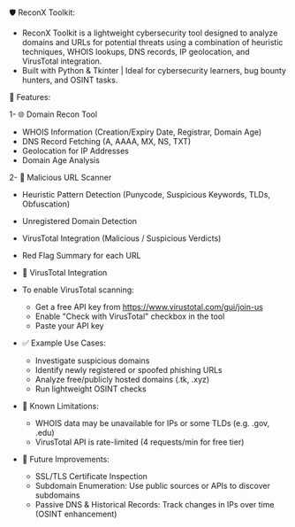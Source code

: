 🛡️ ReconX Toolkit:
- ReconX Toolkit is a lightweight cybersecurity tool designed to analyze domains and URLs for potential threats using a combination of heuristic techniques, WHOIS lookups, DNS records, IP geolocation, and VirusTotal integration.
- Built with Python & Tkinter | Ideal for cybersecurity learners, bug bounty hunters, and OSINT tasks.

🚀 Features:

1- 🌐 Domain Recon Tool
 - WHOIS Information (Creation/Expiry Date, Registrar, Domain Age)
 - DNS Record Fetching (A, AAAA, MX, NS, TXT)
 - Geolocation for IP Addresses
 - Domain Age Analysis

2- 🔗 Malicious URL Scanner
 - Heuristic Pattern Detection (Punycode, Suspicious Keywords, TLDs, Obfuscation)
 - Unregistered Domain Detection
 - VirusTotal Integration (Malicious / Suspicious Verdicts)
 - Red Flag Summary for each URL

- 🔐 VirusTotal Integration
- To enable VirusTotal scanning:
  - Get a free API key from https://www.virustotal.com/gui/join-us
  - Enable "Check with VirusTotal" checkbox in the tool
  - Paste your API key

- ✅ Example Use Cases:
  - Investigate suspicious domains
  - Identify newly registered or spoofed phishing URLs
  - Analyze free/publicly hosted domains (.tk, .xyz)
  - Run lightweight OSINT checks

- 📌 Known Limitations:
  - WHOIS data may be unavailable for IPs or some TLDs (e.g. .gov, .edu)
  - VirusTotal API is rate-limited (4 requests/min for free tier)

- 🔮 Future Improvements:
  - SSL/TLS Certificate Inspection
  - Subdomain Enumeration: Use public sources or APIs to discover subdomains
  - Passive DNS & Historical Records: Track changes in IPs over time (OSINT enhancement)

